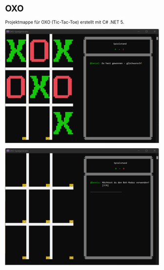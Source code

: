 # OXO
Projektmappe für OXO (Tic-Tac-Toe) erstellt mit C# .NET 5. 

![Spiel gewonnen](https://github.com/jkogen/OXO/blob/master/oxo1.png?raw=true)

![Namen angeben](https://github.com/jkogen/OXO/blob/master/oxo2.png?raw=true)

